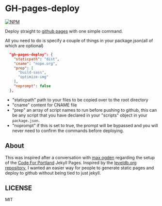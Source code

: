 # GH-pages-deploy

[![NPM](https://nodei.co/npm/gh-pages-deploy.png?downloads=true)](https://npmjs.org/package/gh-pages-deploy)

Deploy straight to [github pages](https://pages.github.com/) with one simple command.

All you need to do is specify a couple of things in your package.json(all of which are optional)

``` JSON
  "gh-pages-deploy": {
    "staticpath": "dist",
    "cname": "nope.org",
    "prep": [
      "build-sass",
      "optimize-img"
    ],
    "noprompt": false
  },

```

* "staticpath" path to your files to be copied over to the root directory
* "cname" content for CNAME file
* "prep" an array of script names to run before pushing to github, this can be
any script that you have declared in your "scripts" object in your `package.json`.
* "noprompt" if this is set to true, the prompt will be bypassed and you will never
need to confirm the commands before deploying.

## About

This was inspired after a conversation with [max ogden](https://github.com/maxogden) regarding the setup of
the [Code For Portland](http://www.codeforportland.org/) Jekyll Pages. Inspired by the [
leveldb.org repository](https://github.com/Level/leveldb.org/blob/master/package.json#L13), I
wanted an easier way for people to generate static pages and deploy to github without
being tied to just jekyll.

## LICENSE

MIT


